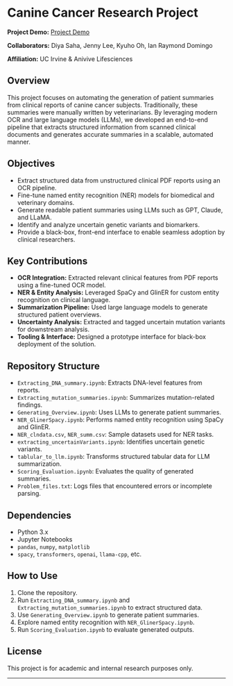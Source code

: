 # Canine Cancer Research Project

**Project Demo:** [Project Demo](https://www.youtube.com/watch?v=j7ciWPtlhCM)

**Collaborators:** Diya Saha, Jenny Lee, Kyuho Oh, Ian Raymond Domingo 

**Affiliation:** UC Irvine & Anivive Lifesciences


## Overview

This project focuses on automating the generation of patient summaries from clinical reports of canine cancer subjects. Traditionally, these summaries were manually written by veterinarians. By leveraging modern OCR and large language models (LLMs), we developed an end-to-end pipeline that extracts structured information from scanned clinical documents and generates accurate summaries in a scalable, automated manner.

## Objectives

* Extract structured data from unstructured clinical PDF reports using an OCR pipeline.
* Fine-tune named entity recognition (NER) models for biomedical and veterinary domains.
* Generate readable patient summaries using LLMs such as GPT, Claude, and LLaMA.
* Identify and analyze uncertain genetic variants and biomarkers.
* Provide a black-box, front-end interface to enable seamless adoption by clinical researchers.

## Key Contributions

* **OCR Integration:** Extracted relevant clinical features from PDF reports using a fine-tuned OCR model.
* **NER & Entity Analysis:** Leveraged SpaCy and GlinER for custom entity recognition on clinical language.
* **Summarization Pipeline:** Used large language models to generate structured patient overviews.
* **Uncertainty Analysis:** Extracted and tagged uncertain mutation variants for downstream analysis.
* **Tooling & Interface:** Designed a prototype interface for black-box deployment of the solution.

## Repository Structure

* `Extracting_DNA_summary.ipynb`: Extracts DNA-level features from reports.
* `Extracting_mutation_summaries.ipynb`: Summarizes mutation-related findings.
* `Generating_Overview.ipynb`: Uses LLMs to generate patient summaries.
* `NER_GlinerSpacy.ipynb`: Performs named entity recognition using SpaCy and GlinER.
* `NER_clndata.csv`, `NER_summ.csv`: Sample datasets used for NER tasks.
* `extracting_uncertainVariants.ipynb`: Identifies uncertain genetic variants.
* `tablular_to_llm.ipynb`: Transforms structured tabular data for LLM summarization.
* `Scoring_Evaluation.ipynb`: Evaluates the quality of generated summaries.
* `Problem_files.txt`: Logs files that encountered errors or incomplete parsing.

## Dependencies

* Python 3.x
* Jupyter Notebooks
* `pandas`, `numpy`, `matplotlib`
* `spacy`, `transformers`, `openai`, `llama-cpp`, etc.

## How to Use

1. Clone the repository.
2. Run `Extracting_DNA_summary.ipynb` and `Extracting_mutation_summaries.ipynb` to extract structured data.
3. Use `Generating_Overview.ipynb` to generate patient summaries.
4. Explore named entity recognition with `NER_GlinerSpacy.ipynb`.
5. Run `Scoring_Evaluation.ipynb` to evaluate generated outputs.

## License

This project is for academic and internal research purposes only.

---
